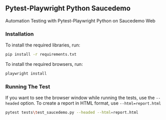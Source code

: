 ## Pytest-Playwright Python Saucedemo
Automation Testing with Pytest-Playwright Python on Saucedemo Web

### Installation
To install the required libraries, run:

```bash
pip install -r requirements.txt
```

To install the required browsers, run:
```bash
playwright install
```

### Running The Test

If you want to see the browser window while running the tests, use the `--headed` option. To create a report in HTML format, use `--html=report.html`
```bash
pytest tests\test_saucedemo.py --headed --html=report.html
```